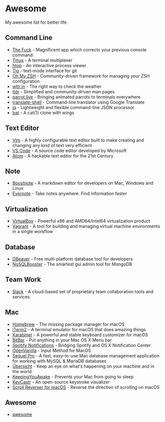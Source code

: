 # Awesome

My awesome list for better life

## Command Line

- [The Fuck](https://github.com/nvbn/thefuck) - Magnificent app which corrects your previous console command
- [Tmux](https://github.com/tmux/tmux/wiki) - A terminal multiplexer
- [htop](http://hisham.hm/htop/) - An interactive process viewer
- [Tig](https://jonas.github.io/tig/) - text-mode interface for git
- [Oh My ZSH](http://ohmyz.sh/) - Community-driven framework for managing your ZSH configuration
- [wttr.in](https://github.com/chubin/wttr.in) - The right way to check the weather
- [tldr](https://github.com/tldr-pages/tldr/) - Simplified and community-driven man pages
- [parrot.live](https://github.com/hugomd/parrot.live) - Bringing animated parrots to terminals everywhere
- [translate-shell](https://github.com/soimort/translate-shell) - Command-line translator using Google Translate
- [jq](https://stedolan.github.io/jq/) - Lightweight and flexible command-line JSON processor
- [bat](https://github.com/sharkdp/bat) - A cat(1) clone with wings

## Text Editor

- [Vim](https://www.vim.org/) - A highly configurable text editor built to make creating and changing any kind of text very efficient
- [VS Code](https://code.visualstudio.com/) - A source code editor developed by Microsoft
- [Atom](https://atom.io/) - A hackable text editor for the 21st Century

## Note

- [Boostnote](https://github.com/BoostIO/Boostnote/) - A markdown editor for developers on Mac, Windows and Linux
- [Evernote](https://evernote.com/) - Take notes anywhere. Find information faster

## Virtualization

- [VirtualBox](https://www.virtualbox.org/) - Powerful x86 and AMD64/Intel64 virtualization product
- [Vagrant](https://www.vagrantup.com/) - A tool for building and managing virtual machine environments in a single workflow

## Database

- [DBeaver](https://dbeaver.jkiss.org/) - Free multi-platform database tool for developers
- [NoSQLBooster](https://nosqlbooster.com/) - The smartest gui admin tool for MongoDB

## Team Work

- [Slack](https://slack.com/) - A cloud-based set of proprietary team collaboration tools and services

## Mac

- [Homebrew](https://brew.sh/) - The missing package manager for macOS
- [iTerm2](https://www.iterm2.com/) - A terminal emulator for macOS that does amazing things
- [Karabiner](https://pqrs.org/osx/karabiner/) - A powerful and stable keyboard customizer for macOS
- [BitBar](https://getbitbar.com/) - Put anything in your Mac OS X Menu bar
- [Spotify Notifications](http://spotify-notifications.citruspi.io/) - Bridging Spotify and OS X Notification Center
- [OpenVanilla](https://openvanilla.org/) - Input Method for MacOS
- [Sequel Pro](https://www.sequelpro.com/) - A fast, easy-to-use Mac database management application for working with MySQL & MariaDB databases
- [Übersicht](https://github.com/felixhageloh/uebersicht) - Keep an eye on what's happening on your machine and in the world
- [KeepingYouAwake](https://github.com/newmarcel/KeepingYouAwake) - Prevents your Mac from going to sleep
- [KeyCastr](https://github.com/keycastr/keycastr) - An open-source keystroke visualizer
- [Scroll Reverser for macOS](https://pilotmoon.com/scrollreverser/) - Reverse the direction of scrolling on macOS

## Awesome

- [awesome](https://github.com/sindresorhus/awesome)
